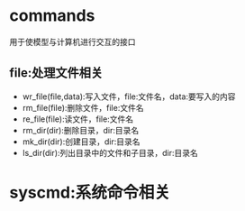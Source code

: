 # commands
用于使模型与计算机进行交互的接口
## file:处理文件相关
* wr_file(file,data):写入文件，file:文件名，data:要写入的内容
* rm_file(file):删除文件，file:文件名
* re_file(file):读文件，file:文件名
* rm_dir(dir):删除目录，dir:目录名
* mk_dir(dir):创建目录，dir:目录名
* ls_dir(dir):列出目录中的文件和子目录，dir:目录名

# syscmd:系统命令相关